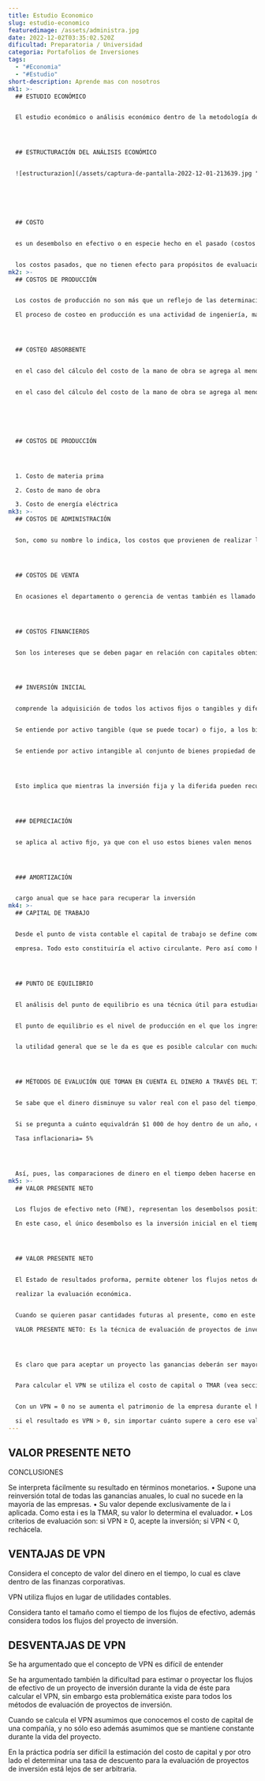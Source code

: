 ```yaml
---
title: Estudio Economico
slug: estudio-economico
featuredimage: /assets/administra.jpg
date: 2022-12-02T03:35:02.520Z
dificultad: Preparatoria / Universidad
categoria: Portafolios de Inversiones
tags:
  - "#Economia"
  - "#Estudio"
short-description: Aprende mas con nosotros
mk1: >-
  ## ESTUDIO ECONÓMICO


  El estudio económico o análisis económico dentro de la metodología de evaluación de proyectos, consiste en expresar en términos monetarios todas las determinaciones hechas en el estudio técnico. Las decisiones que se hayan tomado en el estudio técnico —en términos de cantidad de materia prima necesaria y cantidad de desechos del proceso, cantidad de mano de obra directa e indirecta, cantidad de personal administrativo, número y capacidad de equipo y maquinaria necesarios para el proceso, etc.— ahora deberán aparecer en forma de inversiones y gastos.




  ## ESTRUCTURACIÓN DEL ANÁLISIS ECONÓMICO


  ![estructurazion](/assets/captura-de-pantalla-2022-12-01-213639.jpg "estructurazion")






  ## COSTO


  es un desembolso en efectivo o en especie hecho en el pasado (costos hundidos), en el presente (inversión), en el futuro (costos futuros) o en forma virtual (costo de oportunidad)


  los costos pasados, que no tienen efecto para propósitos de evaluación, se llaman costos hundidos, a los costos o desembolsos hechos en el presente (tiempo cero) en una evaluación económica se les llama inversión, en un estado de resultados pro-forma o proyectado en una evaluación, se utilizarían los costos futuros y el llamado costo de oportunidad sería un buen ejemplo de costo virtual, así como también lo es el asentar cargos por depreciación en un estado de resultados, sin que en realidad se haga un desembolso.
mk2: >-
  ## COSTOS DE PRODUCCIÓN


  Los costos de producción no son más que un reflejo de las determinaciones realizadas en el estudio técnico. 

  El proceso de costeo en producción es una actividad de ingeniería, más que de contabilidad, si se determina que el proceso productivo requiere de 25 obreros y sucede que cuando arranca la planta se observa que son insuficientes y que aún faltan tres trabajadores más, la responsabilidad no será de contabilidad, que se concretó a anotar el salario de los trabajadores que se le solicitaron. El método de costeo que se utiliza en la evaluación de proyectos se llama costeo absorbente.




  ## COSTEO ABSORBENTE


  en el caso del cálculo del costo de la mano de obra se agrega al menos 35% de prestaciones sociales al costo total anual, lo que significa que no es necesario desglosar el importe específico de cada una, sino que en una sola cifra de 35% se absorben todos los conceptos que esas prestaciones implican.


  en el caso del cálculo del costo de la mano de obra se agrega al menos 35% de prestaciones sociales al costo total anual, lo que significa que no es necesario desglosar el importe específico de cada una, sino que en una sola cifra de 35% se absorben todos los conceptos que esas prestaciones implican.






  ## COSTOS DE PRODUCCIÓN




  1. Costo de materia prima 

  2. Costo de mano de obra

  3. Costo de energía eléctrica
mk3: >-
  ## COSTOS DE ADMINISTRACIÓN


  Son, como su nombre lo indica, los costos que provienen de realizar la función de administración en la empresa. Sin embargo, tomados en un sentido amplio, no sólo significan los sueldos del ge- rente o director general y de los contadores, auxiliares, secretarias, así como los gastos generales de oficina. Una empresa de cierta envergadura puede contar con direcciones o gerencias de planeación, investigación y desarrollo, recursos humanos y selección de personal, relaciones públicas, finanzas o ingeniería 




  ## COSTOS DE VENTA


  En ocasiones el departamento o gerencia de ventas también es llamado de mercadotecnia. En este sentido vender no significa sólo hacer llegar el producto al intermediario o consumidor, sino que implica una actividad mucho más amplia. Mercadotecnia abarca, entre otras muchas actividades, la investigación y el desarrollo de nuevos mercados o de nuevos productos adaptados a los gustos y necesidades de los consumidores; el estudio de la estratificación del mercado; las cuotas y el porcentaje de participación de la competencia en el mercado; la adecuación de la publicidad que realiza la empresa; la tendencia de las ventas, etc. Como se observa, un departamento de mercadotecnia puede constar no sólo de un gerente, una secretaria, vendedores y choferes, sino también de personal altamente capacitado y especializado, cuya función no es precisamente vender. La magnitud del costo de venta dependerá tanto del tamaño de la empresa, como del tipo de actividades que los promotores del proyecto quieran que desarrolle ese departamento




  ## COSTOS FINANCIEROS


  Son los intereses que se deben pagar en relación con capitales obtenidos en préstamo. Algunas veces estos costos se incluyen en los generales y de administración, pero lo correcto es registrarlos por separado, ya que un capital prestado puede tener usos muy diversos y no hay por qué cargarlo a un área específica. La ley tributaria permite cargar estos intereses como gastos deducibles de impuestos. El detalle de cómo se calculan y se aplican aparece en “Financiamiento.




  ## INVERSIÓN INICIAL


  comprende la adquisición de todos los activos ﬁjos o tangibles y diferidos o intangibles necesarios para iniciar las operaciones de la empresa.


  Se entiende por activo tangible (que se puede tocar) o fijo, a los bienes propiedad de la empresa, como terrenos, edificios, maquinaria, equipo, mobiliario, vehículos de transporte, herramientas y otros. Se le llama fijo porque la empresa no puede desprenderse fácilmente de él sin que ello ocasione problemas a sus actividades productivas.


  Se entiende por activo intangible al conjunto de bienes propiedad de la empresa, necesarios para su funcionamiento, y que incluyen: patentes de invención, marcas, diseños comerciales o industriales, nombres comerciales, asistencia técnica o transferencia de tecnología, gastos preoperativos, de instalación y puesta en marcha, contratos de servicios .




  Esto implica que mientras la inversión fija y la diferida pueden recuperarse por la vía fiscal, mediante la depreciación y la amortización,




  ### DEPRECIACIÓN


  se aplica al activo ﬁjo, ya que con el uso estos bienes valen menos




  ### AMORTIZACIÓN


  cargo anual que se hace para recuperar la inversión
mk4: >-
  ## CAPITAL DE TRABAJO


  Desde el punto de vista contable el capital de trabajo se define como la diferencia aritmética entre el activo circulante y el pasivo circulante. Desde el punto de vista práctico, está representado por el capital adicional (distinto de la inversión en activo fijo y diferido) con que hay que contar para que empiece a funcionar una empresa; esto es, hay que financiar la primera producción antes de recibir ingresos; entonces, debe comprarse materia prima, pagar mano de obra directa que la transforme, otorgar crédito en las primeras ventas y contar con cierta cantidad en efectivo para sufragar los gastos diarios de la

  empresa. Todo esto constituiría el activo circulante. Pero así como hay que invertir en estos rubros, también se puede obtener crédito a corto plazo en conceptos como impuestos y algunos servicios y proveedores, y esto es el pasivo circulante. De aquí se origina el concepto de capital de trabajo, es decir, el capital con que hay que contar para empezar a trabajar.




  ## PUNTO DE EQUILIBRIO


  El análisis del punto de equilibrio es una técnica útil para estudiar las relaciones entre los costos fijos, los costos variables y los ingresos.


  El punto de equilibrio es el nivel de producción en el que los ingresos por ventas son exactamente iguales a la suma de los costos fijos y los variables.


  la utilidad general que se le da es que es posible calcular con mucha facilidad el punto mínimo de producción al que debe operarse para no incurrir en pérdidas, sin que esto signifique que aunque haya ganancias éstas sean suficientes para hacer rentable el proyecto. También sirve en el caso de una empresa que elabora una gran cantidad de productos y que puede fabricar otros sin inversión adicional, como es el caso de las compañías editoriales, las panaderías y las fábricas de piezas eléctricas, las cuales, con este método evalúan fácilmente cuál es la producción mínima que debe lograrse en la elaboración de un nuevo artículo para lograr el punto de equilibrio. Si se vende una cantidad superior al punto de equilibrio, el nuevo producto habrá hecho una contribución marginal al beneficio total de la empresa.




  ## MÉTODOS DE EVALUCIÓN QUE TOMAN EN CUENTA EL DINERO A TRAVÉS DEL TIEMPO 


  Se sabe que el dinero disminuye su valor real con el paso del tiempo, a una tasa aproximadamente igual al nivel de inflación vigente. Esto implica que el método de análisis empleado deberá tomar en cuenta este cambio de valor real del dinero a través del tiempo. 


  Si se pregunta a cuánto equivaldrán $1 000 de hoy dentro de un año, es decir si se compra un artículo al principio del año (por ejemplo, un libro) por $1 000, al final de ese año sólo se podrá adquirir el mismo libro si se tiene $1 050. Considerando:

  Tasa inflacionaria= 5%




  Así, pues, las comparaciones de dinero en el tiempo deben hacerse en términos del valor adquisitivo real o de su equivalencia en distintos periodos, no con base en su valor nominal.
mk5: >-
  ## VALOR PRESENTE NETO


  Los flujos de efectivo neto (FNE), representan los desembolsos positivos o negativos de la empresa. 

  En este caso, el único desembolso es la inversión inicial en el tiempo cero, aunque podría darse el caso de que en determinado año hubiera una pérdida (en vez de ganancia), y entonces aparecería en el diagrama de flujo una flecha hacia abajo.




  ## VALOR PRESENTE NETO


  El Estado de resultados proforma, permite obtener los flujos netos de efectivo (FNE ), y que éstos sirven para

  realizar la evaluación económica.


  Cuando se quieren pasar cantidades futuras al presente, como en este caso, se usa una tasa de descuento, llamada así porque descuenta el valor del dinero en el futuro a su equivalente en el presente, y a los flujos traídos al tiempo cero se les llama flujos descontados.

  VALOR PRESENTE NETO: Es la técnica de evaluación de proyectos de inversión que suma los flujos descontados en el presente y restar la inversión inicial equivale a comparar todas las ganancias esperadas contra todos los desembolsos necesarios para producir esas ganancias, en términos de su valor equivalente en este momento o tiempo cero.




  Es claro que para aceptar un proyecto las ganancias deberán ser mayores que los desembolsos, lo cual dará por resultado que el VPN sea mayor que cero


  Para calcular el VPN se utiliza el costo de capital o TMAR (vea sección “Costo de capital o tasa mínima aceptable de rendimiento” 


  Con un VPN = 0 no se aumenta el patrimonio de la empresa durante el horizonte de planeación estudiado, si el costo de capital o TMAR es igual al promedio de la inflación en ese periodo.

  si el resultado es VPN > 0, sin importar cuánto supere a cero ese valor, esto sólo implica una ganancia
---
```

## VALOR PRESENTE NETO
CONCLUSIONES

Se interpreta fácilmente su resultado en términos monetarios.
•	Supone una reinversión total de todas las ganancias anuales, lo cual no sucede en la mayoría de las empresas.
•	Su valor depende exclusivamente de la i aplicada. Como esta i es la TMAR, su valor lo determina el evaluador.
•	Los criterios de evaluación son: si VPN ≥ 0, acepte la inversión; si VPN < 0, rechácela.



## VENTAJAS DE VPN

Considera el concepto de valor del dinero en el tiempo, lo cual es clave dentro de las finanzas corporativas.


VPN utiliza flujos en lugar de utilidades contables.


Considera tanto el tamaño como el tiempo de los flujos de efectivo, además considera todos los flujos del proyecto de inversión.



## DESVENTAJAS DE VPN

Se ha argumentado que el concepto de VPN es difícil de entender


Se ha argumentado también la dificultad para estimar o proyectar los flujos de efectivo de un proyecto de inversión durante la vida de éste para calcular el VPN, sin embargo esta problemática existe para todos los métodos de evaluación de proyectos de inversión.


Cuando se calcula el VPN asumimos que conocemos el costo de capital de una compañía, y no sólo eso además asumimos que se mantiene constante durante la vida del proyecto.


En la práctica podría ser difícil la estimación del costo de capital y por otro lado el determinar una tasa de descuento para la evaluación de proyectos de inversión está lejos de ser arbitraria.